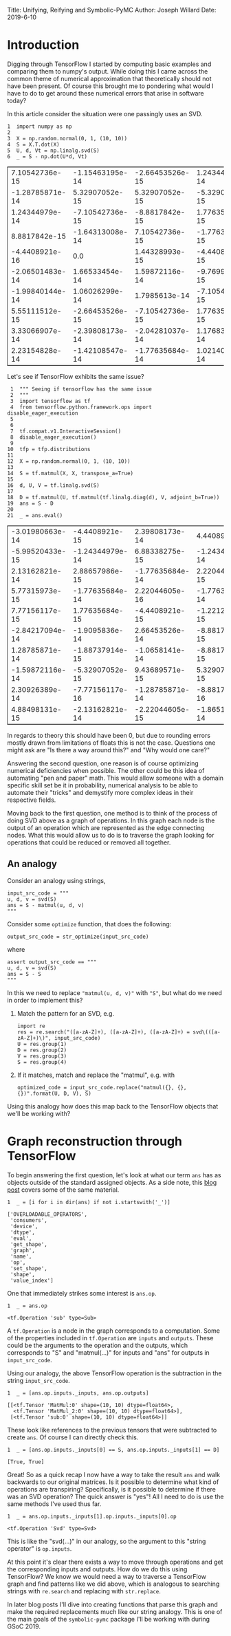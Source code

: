 Title: Unifying, Reifying and Symbolic-PyMC
Author: Joseph Willard
Date: 2019-6-10

# Introduction

Digging through TensorFlow I started by computing basic examples and
comparing them to numpy's output. While doing this I came across the
common theme of numerical approximation that theoretically should not
have been present. Of course this brought me to pondering what would I
have to do to get around these numerical errors that arise in software
today?

In this article consider the situation were one passingly uses an SVD.

    1  import numpy as np
    2  
    3  X = np.random.normal(0, 1, (10, 10))
    4  S = X.T.dot(X)
    5  U, d, Vt = np.linalg.svd(S)
    6  _ = S - np.dot(U*d, Vt)

<table border="2" cellspacing="0" cellpadding="6" rules="groups" frame="hsides">


<colgroup>
<col  class="org-right" />

<col  class="org-right" />

<col  class="org-right" />

<col  class="org-right" />

<col  class="org-right" />

<col  class="org-right" />

<col  class="org-right" />

<col  class="org-right" />

<col  class="org-right" />

<col  class="org-right" />
</colgroup>
<tbody>
<tr>
<td class="org-right">7.10542736e-15</td>
<td class="org-right">-1.15463195e-14</td>
<td class="org-right">-2.66453526e-15</td>
<td class="org-right">1.24344979e-14</td>
<td class="org-right">2.22044605e-15</td>
<td class="org-right">-6.66133815e-16</td>
<td class="org-right">1.19904087e-14</td>
<td class="org-right">-4.6629367e-15</td>
<td class="org-right">3.33066907e-16</td>
<td class="org-right">4.4408921e-15</td>
</tr>


<tr>
<td class="org-right">-1.28785871e-14</td>
<td class="org-right">5.32907052e-15</td>
<td class="org-right">5.32907052e-15</td>
<td class="org-right">-5.32907052e-15</td>
<td class="org-right">-1.77635684e-15</td>
<td class="org-right">8.8817842e-16</td>
<td class="org-right">-1.52655666e-14</td>
<td class="org-right">1.77635684e-15</td>
<td class="org-right">8.8817842e-15</td>
<td class="org-right">-3.55271368e-15</td>
</tr>


<tr>
<td class="org-right">1.24344979e-14</td>
<td class="org-right">-7.10542736e-15</td>
<td class="org-right">-8.8817842e-15</td>
<td class="org-right">1.77635684e-15</td>
<td class="org-right">-8.8817842e-16</td>
<td class="org-right">-1.77635684e-15</td>
<td class="org-right">8.43769499e-15</td>
<td class="org-right">-2.22044605e-15</td>
<td class="org-right">-2.66453526e-15</td>
<td class="org-right">6.21724894e-15</td>
</tr>


<tr>
<td class="org-right">8.8817842e-15</td>
<td class="org-right">-1.64313008e-14</td>
<td class="org-right">7.10542736e-15</td>
<td class="org-right">-1.77635684e-15</td>
<td class="org-right">-6.21724894e-15</td>
<td class="org-right">-4.4408921e-16</td>
<td class="org-right">5.32907052e-15</td>
<td class="org-right">-6.66133815e-15</td>
<td class="org-right">2.22044605e-16</td>
<td class="org-right">-2.44249065e-15</td>
</tr>


<tr>
<td class="org-right">-4.4408921e-16</td>
<td class="org-right">0.0</td>
<td class="org-right">1.44328993e-15</td>
<td class="org-right">-4.4408921e-15</td>
<td class="org-right">-1.77635684e-15</td>
<td class="org-right">-7.42461648e-16</td>
<td class="org-right">-1.99840144e-15</td>
<td class="org-right">1.11022302e-15</td>
<td class="org-right">2.22044605e-15</td>
<td class="org-right">-1.77635684e-15</td>
</tr>


<tr>
<td class="org-right">-2.06501483e-14</td>
<td class="org-right">1.66533454e-14</td>
<td class="org-right">1.59872116e-14</td>
<td class="org-right">-9.76996262e-15</td>
<td class="org-right">6.52256027e-16</td>
<td class="org-right">0.0</td>
<td class="org-right">-1.33226763e-14</td>
<td class="org-right">4.4408921e-15</td>
<td class="org-right">5.77315973e-15</td>
<td class="org-right">-7.10542736e-15</td>
</tr>


<tr>
<td class="org-right">-1.99840144e-14</td>
<td class="org-right">1.06026299e-14</td>
<td class="org-right">1.7985613e-14</td>
<td class="org-right">-7.10542736e-15</td>
<td class="org-right">-8.8817842e-16</td>
<td class="org-right">3.99680289e-15</td>
<td class="org-right">-1.42108547e-14</td>
<td class="org-right">2.66453526e-15</td>
<td class="org-right">4.4408921e-15</td>
<td class="org-right">-1.27675648e-14</td>
</tr>


<tr>
<td class="org-right">5.55111512e-15</td>
<td class="org-right">-2.66453526e-15</td>
<td class="org-right">-7.10542736e-15</td>
<td class="org-right">1.77635684e-15</td>
<td class="org-right">6.66133815e-16</td>
<td class="org-right">0.0</td>
<td class="org-right">4.4408921e-16</td>
<td class="org-right">-8.8817842e-16</td>
<td class="org-right">-7.07767178e-16</td>
<td class="org-right">2.66453526e-15</td>
</tr>


<tr>
<td class="org-right">3.33066907e-14</td>
<td class="org-right">-2.39808173e-14</td>
<td class="org-right">-2.04281037e-14</td>
<td class="org-right">1.17683641e-14</td>
<td class="org-right">-8.8817842e-16</td>
<td class="org-right">-3.99680289e-15</td>
<td class="org-right">2.66453526e-14</td>
<td class="org-right">-7.91033905e-15</td>
<td class="org-right">-1.0658141e-14</td>
<td class="org-right">1.37667655e-14</td>
</tr>


<tr>
<td class="org-right">2.23154828e-14</td>
<td class="org-right">-1.42108547e-14</td>
<td class="org-right">-1.77635684e-14</td>
<td class="org-right">1.02140518e-14</td>
<td class="org-right">1.33226763e-15</td>
<td class="org-right">0.0</td>
<td class="org-right">1.44051437e-14</td>
<td class="org-right">-5.32907052e-15</td>
<td class="org-right">-7.10542736e-15</td>
<td class="org-right">7.10542736e-15</td>
</tr>
</tbody>
</table>

Let's see if TensorFlow exhibits the same issue?

     1  """ Seeing if tensorflow has the same issue
     2  """
     3  import tensorflow as tf
     4  from tensorflow.python.framework.ops import disable_eager_execution
     5  
     6  
     7  tf.compat.v1.InteractiveSession()
     8  disable_eager_execution()
     9  
    10  tfp = tfp.distributions
    11  
    12  X = np.random.normal(0, 1, (10, 10))
    13  
    14  S = tf.matmul(X, X, transpose_a=True)
    15  
    16  d, U, V = tf.linalg.svd(S)
    17  
    18  D = tf.matmul(U, tf.matmul(tf.linalg.diag(d), V, adjoint_b=True))
    19  ans = S - D
    20  
    21  _ = ans.eval()

<table border="2" cellspacing="0" cellpadding="6" rules="groups" frame="hsides">


<colgroup>
<col  class="org-right" />

<col  class="org-right" />

<col  class="org-right" />

<col  class="org-right" />

<col  class="org-right" />

<col  class="org-right" />

<col  class="org-right" />

<col  class="org-right" />

<col  class="org-right" />

<col  class="org-right" />
</colgroup>
<tbody>
<tr>
<td class="org-right">-3.01980663e-14</td>
<td class="org-right">-4.4408921e-15</td>
<td class="org-right">2.39808173e-14</td>
<td class="org-right">4.4408921e-15</td>
<td class="org-right">7.99360578e-15</td>
<td class="org-right">-2.7533531e-14</td>
<td class="org-right">1.37667655e-14</td>
<td class="org-right">-1.59872116e-14</td>
<td class="org-right">2.48689958e-14</td>
<td class="org-right">7.10542736e-15</td>
</tr>


<tr>
<td class="org-right">-5.99520433e-15</td>
<td class="org-right">-1.24344979e-14</td>
<td class="org-right">6.88338275e-15</td>
<td class="org-right">-1.24344979e-14</td>
<td class="org-right">1.77635684e-15</td>
<td class="org-right">-1.82076576e-14</td>
<td class="org-right">-1.66533454e-15</td>
<td class="org-right">-5.77315973e-15</td>
<td class="org-right">-3.99680289e-15</td>
<td class="org-right">-1.95399252e-14</td>
</tr>


<tr>
<td class="org-right">2.13162821e-14</td>
<td class="org-right">2.88657986e-15</td>
<td class="org-right">-1.77635684e-14</td>
<td class="org-right">2.22044605e-15</td>
<td class="org-right">-7.99360578e-15</td>
<td class="org-right">2.57571742e-14</td>
<td class="org-right">-1.02140518e-14</td>
<td class="org-right">5.88418203e-15</td>
<td class="org-right">-1.55431223e-14</td>
<td class="org-right">3.33066907e-16</td>
</tr>


<tr>
<td class="org-right">5.77315973e-15</td>
<td class="org-right">-1.77635684e-14</td>
<td class="org-right">2.22044605e-16</td>
<td class="org-right">-1.77635684e-14</td>
<td class="org-right">-1.94289029e-15</td>
<td class="org-right">-1.0658141e-14</td>
<td class="org-right">-8.8817842e-15</td>
<td class="org-right">4.99600361e-15</td>
<td class="org-right">-2.66453526e-15</td>
<td class="org-right">-2.13162821e-14</td>
</tr>


<tr>
<td class="org-right">7.77156117e-15</td>
<td class="org-right">1.77635684e-15</td>
<td class="org-right">-4.4408921e-15</td>
<td class="org-right">-1.22124533e-15</td>
<td class="org-right">-7.99360578e-15</td>
<td class="org-right">1.46549439e-14</td>
<td class="org-right">-4.08006962e-15</td>
<td class="org-right">-1.99840144e-15</td>
<td class="org-right">-1.0658141e-14</td>
<td class="org-right">1.55431223e-15</td>
</tr>


<tr>
<td class="org-right">-2.84217094e-14</td>
<td class="org-right">-1.9095836e-14</td>
<td class="org-right">2.66453526e-14</td>
<td class="org-right">-8.8817842e-15</td>
<td class="org-right">1.66533454e-14</td>
<td class="org-right">-4.08562073e-14</td>
<td class="org-right">3.55271368e-15</td>
<td class="org-right">-7.77156117e-16</td>
<td class="org-right">3.01980663e-14</td>
<td class="org-right">-1.59872116e-14</td>
</tr>


<tr>
<td class="org-right">1.28785871e-14</td>
<td class="org-right">-1.88737914e-15</td>
<td class="org-right">-1.0658141e-14</td>
<td class="org-right">-8.8817842e-15</td>
<td class="org-right">-3.1918912e-15</td>
<td class="org-right">-8.8817842e-16</td>
<td class="org-right">-4.97379915e-14</td>
<td class="org-right">3.90798505e-14</td>
<td class="org-right">1.19904087e-14</td>
<td class="org-right">-3.55271368e-14</td>
</tr>


<tr>
<td class="org-right">-1.59872116e-14</td>
<td class="org-right">-5.32907052e-15</td>
<td class="org-right">9.43689571e-15</td>
<td class="org-right">5.32907052e-15</td>
<td class="org-right">-6.66133815e-16</td>
<td class="org-right">-2.44249065e-15</td>
<td class="org-right">3.37507799e-14</td>
<td class="org-right">-2.48689958e-14</td>
<td class="org-right">-1.15463195e-14</td>
<td class="org-right">1.0658141e-14</td>
</tr>


<tr>
<td class="org-right">2.30926389e-14</td>
<td class="org-right">-7.77156117e-16</td>
<td class="org-right">-1.28785871e-14</td>
<td class="org-right">-8.8817842e-16</td>
<td class="org-right">-7.10542736e-15</td>
<td class="org-right">2.57571742e-14</td>
<td class="org-right">8.43769499e-15</td>
<td class="org-right">-1.24344979e-14</td>
<td class="org-right">-3.55271368e-14</td>
<td class="org-right">1.15463195e-14</td>
</tr>


<tr>
<td class="org-right">4.88498131e-15</td>
<td class="org-right">-2.13162821e-14</td>
<td class="org-right">-2.22044605e-15</td>
<td class="org-right">-1.86517468e-14</td>
<td class="org-right">3.77475828e-15</td>
<td class="org-right">-1.77635684e-14</td>
<td class="org-right">-3.73034936e-14</td>
<td class="org-right">1.59872116e-14</td>
<td class="org-right">1.50990331e-14</td>
<td class="org-right">-5.32907052e-14</td>
</tr>
</tbody>
</table>

In regards to theory this should have been 0, but due to rounding
errors mostly drawn from limitations of floats this is not the
case. Questions one might ask are "Is there a way around this?"
and "Why would one care?"

Answering the second question, one reason is of course optimizing
numerical deficiencies when possible. The other could be this idea of
automating "pen and paper" math. This would allow someone with a
domain specific skill set be it in probability, numerical analysis to
be able to automate their "tricks" and demystify more complex ideas in
their respective fields.

Moving back to the first question, one method is to think of the
process of doing SVD above as a graph of operations. In this graph
each node is the output of an operation which are represented as the
edge connecting nodes. What this would allow us to do is to traverse
the graph looking for operations that could be reduced or removed all
together.


## An analogy

Consider an analogy using strings,

    input_src_code = """
    u, d, v = svd(S)
    ans = S - matmul(u, d, v)
    """

Consider some `optimize` function, that does the following:

    output_src_code = str_optimize(input_src_code)

where

    assert output_src_code == """
    u, d, v = svd(S)
    ans = S - S
    """

In this we need to replace `"matmul(u, d, v)"` with `"S"`, but what
do we need in order to implement this? 

1.  Match the pattern for an SVD, e.g.
    
        import re
        res = re.search("([a-zA-Z]+), ([a-zA-Z]+), ([a-zA-Z]+) = svd\(([a-zA-Z]+)\)", input_src_code)
        U = res.group(1)
        D = res.group(2)
        V = res.group(3)
        S = res.group(4)

2.  If it matches, match and replace the "matmul", e.g. with
    
        optimized_code = input_src_code.replace("matmul({}, {}, {})".format(U, D, V), S)

Using this analogy how does this map back to the TensorFlow objects
that we'll be working with?


# Graph reconstruction through TensorFlow

To begin answering the first question, let's look at what our term
`ans` has as objects outside of the standard assigned objects. As a
side note, this [blog post](https://blog.jakuba.net/2017/05/30/Visualizing-TensorFlow-Graphs-in-Jupyter-Notebooks/) covers some of the same material.

    1  _ = [i for i in dir(ans) if not i.startswith('_')]

    ['OVERLOADABLE_OPERATORS',
     'consumers',
     'device',
     'dtype',
     'eval',
     'get_shape',
     'graph',
     'name',
     'op',
     'set_shape',
     'shape',
     'value_index']

One that immediately strikes some interest is `ans.op`. 

    1  _ = ans.op

    <tf.Operation 'sub' type=Sub>

A `tf.Operation` is a node in the graph corresponds to a
computation. Some of the properties included in `tf.Operation` are
`inputs` and `outputs`. These could be the arguments to the operation
and the outputs, which corresponds to "S" and "matmul(&#x2026;)" for inputs
and "ans" for outputs in `input_src_code`.

Using our analogy, the above TensorFlow operation is the subtraction
in the string `input_src_code`.

    1  _ = [ans.op.inputs._inputs, ans.op.outputs]

    [[<tf.Tensor 'MatMul:0' shape=(10, 10) dtype=float64>,
      <tf.Tensor 'MatMul_2:0' shape=(10, 10) dtype=float64>],
     [<tf.Tensor 'sub:0' shape=(10, 10) dtype=float64>]]

These look like references to the previous tensors that were
subtracted to create `ans`. Of course I can directly check this.

    1  _ = [ans.op.inputs._inputs[0] == S, ans.op.inputs._inputs[1] == D]

    [True, True]

Great! So as a quick recap I now have a way to take the result `ans`
and walk backwards to our original matrices. Is it possible to
determine what kind of operations are transpiring? Specifically, is it
possible to determine if there was an SVD operation? The quick answer
is "yes"! All I need to do is use the same methods I've used thus
far.

    1  _ = ans.op.inputs._inputs[1].op.inputs._inputs[0].op

    <tf.Operation 'Svd' type=Svd>

This is like the "svd(&#x2026;)" in our analogy, so the argument to this
"string operator" is `op.inputs`.

At this point it's clear there exists a way to move through operations
and get the corresponding inputs and outputs. How do we do this using TensorFlow? We
know we would need a way to traverse a TensorFlow graph and find patterns like we
did above, which is analogous to searching strings with `re.search` and
replacing with `str.replace`.

In later blog posts I'll dive into creating functions that parse this
graph and make the required replacements much like our string
analogy. This is one of the main goals of the `symbolic-pymc` package
I'll be working with during GSoC 2019.

